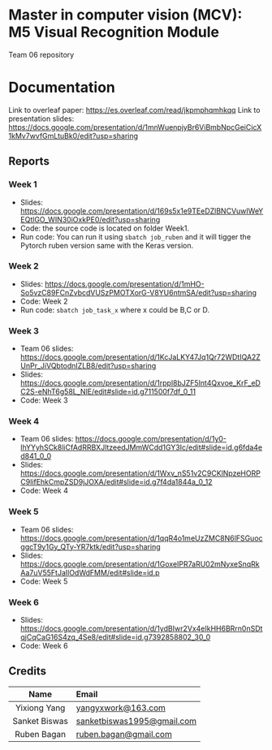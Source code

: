 # Master in computer vision (MCV): M5 Visual Recognition Module

Team 06 repository

# Documentation

Link to overleaf paper: https://es.overleaf.com/read/jkpmphqmhkqq
Link to presentation slides: https://docs.google.com/presentation/d/1mnWuenpjyBr6ViBmbNpcGeiCicX1kMv7wvfGmLtuBk0/edit?usp=sharing

## Reports

### Week 1
* Slides: https://docs.google.com/presentation/d/169s5x1e9TEeDZlBNCVuwIWeYEQtlGO_WIN30iOxkPE0/edit?usp=sharing
* Code: the source code is located on folder Week1. 
* Run code: You can run it using `sbatch job_ruben` and it will tigger the Pytorch ruben version same with the Keras version.

### Week 2
* Slides: https://docs.google.com/presentation/d/1mHO-So5vzC89FCnZvbcdVUSzPMOTXorG-V8YU6ntmSA/edit?usp=sharing
* Code: Week 2
* Run code: `sbatch job_task_x` where x could be B,C or D.

### Week 3
* Team 06 slides: https://docs.google.com/presentation/d/1KcJaLKY47Jq1Qr72WDtIQA2ZUnPr_JiVQbtodnIZLB8/edit?usp=sharing
* Slides: https://docs.google.com/presentation/d/1rppl8bJZF5lnt4Qxvoe_KrF_eDC2S-eNhT6g58L_NlE/edit#slide=id.g711500f7df_0_11
* Code: Week 3

### Week 4
* Team 06 slides: https://docs.google.com/presentation/d/1y0-lhYYyhSCk8liCfAdRRBXJltzeedJMmWCdd1GY3Ic/edit#slide=id.g6fda4ed841_0_0
* Slides: https://docs.google.com/presentation/d/1Wxv_nS51v2C9CKlNpzeHORPC9lifEhkCmpZSD9jJOXA/edit#slide=id.g7f4da1844a_0_12
* Code: Week 4

### Week 5
* Team 06 slides: https://docs.google.com/presentation/d/1qqR4o1meUzZMC8N6lFSGuocggcT9y1Gy_QTy-YR7ktk/edit?usp=sharing
* Slides: https://docs.google.com/presentation/d/1GoxeIPR7aRU02mNyxeSnqRkAa7uV55FtJaIlOdWdFMM/edit#slide=id.p
* Code: Week 5

### Week 6
* Slides:  https://docs.google.com/presentation/d/1ydBIwr2Vx4eIkHH6BRrn0nSDtqjCqCaG16S4zq_4Se8/edit#slide=id.g7392858802_30_0
* Code: Week 6

## Credits

| Name | Email |
|:----:|:------|
| Yixiong Yang | yangyxwork@163.com |
| Sanket Biswas | sanketbiswas1995@gmail.com |
| Ruben Bagan | ruben.bagan@gmail.com |

